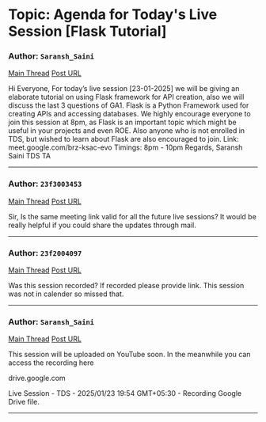 # Topic: Agenda for Today's Live Session [Flask Tutorial]

### Author: `Saransh_Saini`
[Main Thread](https://discourse.onlinedegree.iitm.ac.in/t/agenda-for-todays-live-session-flask-tutorial/164869)
[Post URL](https://discourse.onlinedegree.iitm.ac.in/t/agenda-for-todays-live-session-flask-tutorial/164869/1)

[post_number]: 1
Hi Everyone,
For today’s live session [23-01-2025] we will be giving an elaborate tutorial on using Flask framework for API creation, also we will discuss the last 3 questions of GA1.
Flask is a Python Framework used for creating APIs and accessing databases. We highly encourage everyone to join this session at 8pm, as Flask is an important topic which might be useful in your projects and even ROE. Also anyone who is not enrolled in TDS, but wished to learn about Flask are also encouraged to join.
Link: meet.google.com/brz-ksac-evo
Timings: 8pm - 10pm
Regards,
Saransh Saini
TDS TA

---

### Author: `23f3003453`
[Main Thread](https://discourse.onlinedegree.iitm.ac.in/t/agenda-for-todays-live-session-flask-tutorial/164869)
[Post URL](https://discourse.onlinedegree.iitm.ac.in/t/agenda-for-todays-live-session-flask-tutorial/164869/2)

[post_number]: 2
Sir, Is the same meeting link valid for all the  future live sessions? It would be really helpful if you could share the updates through mail.

---

### Author: `23f2004097`
[Main Thread](https://discourse.onlinedegree.iitm.ac.in/t/agenda-for-todays-live-session-flask-tutorial/164869)
[Post URL](https://discourse.onlinedegree.iitm.ac.in/t/agenda-for-todays-live-session-flask-tutorial/164869/3)

[post_number]: 3
Was this session recorded? If recorded please provide link. This session was not in calender so missed that.

---

### Author: `Saransh_Saini`
[Main Thread](https://discourse.onlinedegree.iitm.ac.in/t/agenda-for-todays-live-session-flask-tutorial/164869)
[Post URL](https://discourse.onlinedegree.iitm.ac.in/t/agenda-for-todays-live-session-flask-tutorial/164869/4)

[post_number]: 4
This session will be uploaded on YouTube soon. In the meanwhile you can access the recording here

drive.google.com



Live Session - TDS - 2025/01/23 19:54 GMT+05:30 - Recording
Google Drive file.







[reply_to_post_number]: 3

---
